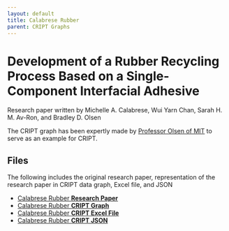 ```yaml
---
layout: default
title: Calabrese Rubber
parent: CRIPT Graphs
---
```


# Development of a Rubber Recycling Process Based on a Single-Component Interfacial Adhesive

Research paper written by Michelle A. Calabrese, Wui Yarn Chan, Sarah H. M. Av-Ron, and Bradley D. Olsen

The CRIPT graph has been expertly made by
[Professor Olsen of MIT](https://cheme.mit.edu/profile/bradley-d-olsen/) to serve as an example for CRIPT.

## Files

The following includes the original research paper, representation of the research paper in CRIPT data graph, Excel file, and JSON

- [Calabrese Rubber **Research Paper**](./calabrese_rubber/Calabrese_rubber_recycling_paper.pdf)
- [Calabrese Rubber **CRIPT Graph**](./calabrese_rubber/Calabrese_ruber_recycling_data_graph.pptx)
- [Calabrese Rubber **CRIPT Excel File**](./calabrese_rubber/Calabrese_CRIPT_updated_template.xlsx)
- [Calabrese Rubber **CRIPT JSON**](./calabrese_rubber/calaberese_rubber.json)
